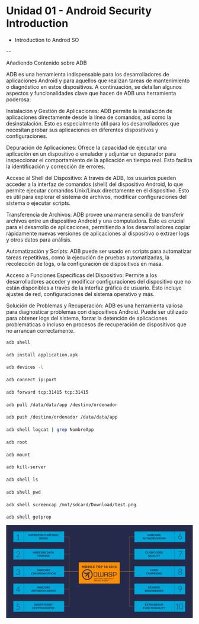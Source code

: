# Unidad 01 - Android Security Introduction

- Introduction to Androd SO

-- 



Añadiendo Contenido sobre ADB

ADB es una herramienta indispensable para los desarrolladores de aplicaciones Android y para aquellos que realizan tareas de mantenimiento o diagnóstico en estos dispositivos. A continuación, se detallan algunos aspectos y funcionalidades clave que hacen de ADB una herramienta poderosa:

Instalación y Gestión de Aplicaciones: ADB permite la instalación de aplicaciones directamente desde la línea de comandos, así como la desinstalación. Esto es especialmente útil para los desarrolladores que necesitan probar sus aplicaciones en diferentes dispositivos y configuraciones.

Depuración de Aplicaciones: Ofrece la capacidad de ejecutar una aplicación en un dispositivo o emulador y adjuntar un depurador para inspeccionar el comportamiento de la aplicación en tiempo real. Esto facilita la identificación y corrección de errores.

Acceso al Shell del Dispositivo: A través de ADB, los usuarios pueden acceder a la interfaz de comandos (shell) del dispositivo Android, lo que permite ejecutar comandos Unix/Linux directamente en el dispositivo. Esto es útil para explorar el sistema de archivos, modificar configuraciones del sistema o ejecutar scripts.

Transferencia de Archivos: ADB provee una manera sencilla de transferir archivos entre un dispositivo Android y una computadora. Esto es crucial para el desarrollo de aplicaciones, permitiendo a los desarrolladores copiar rápidamente nuevas versiones de aplicaciones al dispositivo o extraer logs y otros datos para análisis.

Automatización y Scripts: ADB puede ser usado en scripts para automatizar tareas repetitivas, como la ejecución de pruebas automatizadas, la recolección de logs, o la configuración de dispositivos en masa.

Acceso a Funciones Específicas del Dispositivo: Permite a los desarrolladores acceder y modificar configuraciones del dispositivo que no están disponibles a través de la interfaz gráfica de usuario. Esto incluye ajustes de red, configuraciones del sistema operativo y más.

Solución de Problemas y Recuperación: ADB es una herramienta valiosa para diagnosticar problemas con dispositivos Android. Puede ser utilizado para obtener logs del sistema, forzar la detención de aplicaciones problemáticas o incluso en procesos de recuperación de dispositivos que no arrancan correctamente.


```bash
adb shell

adb install application.apk

adb devices -l

adb connect ip:port

adb forward tcp:31415 tcp:31415

adb pull /data/data/app /destino/ordenador

adb push /destino/ordenador /data/data/app

adb shell logcat | grep NombreApp

adb root

adb mount

adb kill-server

adb shell ls

adb shell pwd

adb shell screencap /mnt/sdcard/Download/test.png

adb shell getprop
```

![alt text](image.png)
